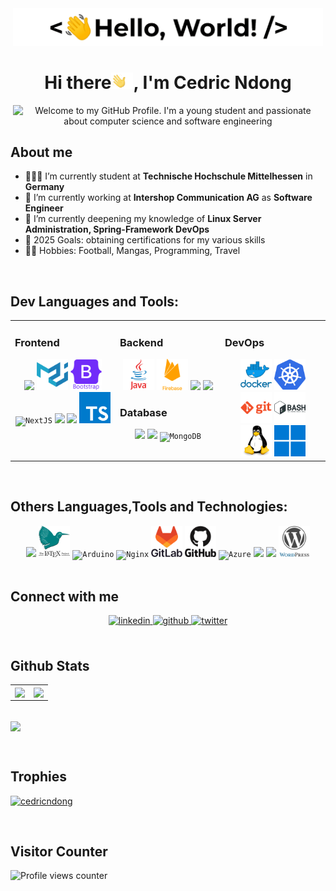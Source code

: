 <p align='center' style='margin: 16px 4px 8px;'>
    <img src="./greetings.gif" alt="Hello World" />
</p>

<h1 align="center">
    Hi there<img src='./wave.gif' height='26' alt='there'>, I'm Cedric Ndong
</h1>

<p align='center' style='margin: 16px 4px 8px;'>
    <img src="https://readme-typing-svg.herokuapp.com?font=Fira+Code&pause=1000&color=54A6FF&center=true&vCenter=true&multiline=true&width=710&height=70&lines=Welcome+to+my+GitHub+Profile;I'm+a+young+student+and+passionate+about+computer+science"
 alt="Welcome to my GitHub Profile. I'm a young student and passionate about computer science and software engineering" />
</p>

## About me

- 👨🏿‍🎓 I’m currently student at **Technische Hochschule Mittelhessen** in **Germany**
- 🔭 I’m currently working at **Intershop Communication AG** as **Software Engineer**
- 🌱 I’m currently deepening my knowledge of **Linux Server Administration, Spring-Framework DevOps**
- 👯 2025 Goals: obtaining certifications for my various skills
- 🧖‍♂️ Hobbies: Football, Mangas, Programming, Travel

<br>

## Dev Languages and Tools: 
 
<table><tr><td valign="top" width="33%">



### Frontend
<div align="center">  
<code><img height="50" src="https://cdn2.hubspot.net/hubfs/1840687/Pages/trademark/vaadin-logo.svg"></code>
<code><img height="50" src="https://raw.githubusercontent.com/devicons/devicon/master/icons/materialui/materialui-original.svg"></code>
<code><img height="50" src="https://raw.githubusercontent.com/devicons/devicon/master/icons/bootstrap/bootstrap-plain-wordmark.svg"></code>
<code><img height="50" src="https://profilinator.rishav.dev/skills-assets/nextjs.png" alt="NextJS"></code>
<code><img height="50" src="https://profilinator.rishav.dev/skills-assets/react-original-wordmark.svg"></code>
<code><img height="50" src="https://profilinator.rishav.dev/skills-assets/vuejs-original-wordmark.svg"></code>
<code><img height="50" src="https://raw.githubusercontent.com/github/explore/80688e429a7d4ef2fca1e82350fe8e3517d3494d/topics/typescript/typescript.png"></code>
</div>

</td><td valign="top" width="33%">



### Backend  
<div align="center">  
<code><img height="50" src="https://raw.githubusercontent.com/devicons/devicon/master/icons/java/java-original-wordmark.svg"></code>
<code><img height="50" src="https://raw.githubusercontent.com/devicons/devicon/master/icons/firebase/firebase-plain-wordmark.svg"></code>
<code><img height="50" src="https://profilinator.rishav.dev/skills-assets/springio-icon.svg"></code>
<code><img height="50" src="https://profilinator.rishav.dev/skills-assets/nestjs.svg"></code>
</div>  



### Database  
<div align="center">  
<code><img height="50" src="https://profilinator.rishav.dev/skills-assets/mysql-original-wordmark.svg"></code>
<code><img height="50" src="https://profilinator.rishav.dev/skills-assets/postgresql-original-wordmark.svg"></code>
<code><img height="50" src="https://profilinator.rishav.dev/skills-assets/mongodb-original-wordmark.svg" alt="MongoDB" height="50"></code>
</div>

</td><td valign="top" width="33%">



### DevOps  
<div align="center">  
<code><img height="50" src="https://raw.githubusercontent.com/github/explore/80688e429a7d4ef2fca1e82350fe8e3517d3494d/topics/docker/docker.png"></code>
<code><img height="50" src="https://raw.githubusercontent.com/github/explore/80688e429a7d4ef2fca1e82350fe8e3517d3494d/topics/kubernetes/kubernetes.png"></code>
<code><img height="50" src="https://raw.githubusercontent.com/devicons/devicon/master/icons/git/git-plain-wordmark.svg"></code>
<code><img height="50" src="https://raw.githubusercontent.com/github/explore/80688e429a7d4ef2fca1e82350fe8e3517d3494d/topics/bash/bash.png"></code>
<code><img height="50" src="https://raw.githubusercontent.com/devicons/devicon/master/icons/linux/linux-original.svg"></code>
<code><img height="50" src="https://raw.githubusercontent.com/github/explore/80688e429a7d4ef2fca1e82350fe8e3517d3494d/topics/windows/windows.png"></code>
</div>

</td></tr></table>  

<br/> 

## Others Languages,Tools and Technologies:
<div align="center">
<code><img height="50" src="https://profilinator.rishav.dev/skills-assets/c-original.svg"></code>
<code><img height="50" src="https://raw.githubusercontent.com/github/explore/80688e429a7d4ef2fca1e82350fe8e3517d3494d/topics/latex/latex.png"></code>
<code><img height="50" src="https://profilinator.rishav.dev/skills-assets/arduino.png" alt="Arduino"></code>
<code><img height="50" src="https://profilinator.rishav.dev/skills-assets/nginx-original.svg" alt="Nginx"></code>
<code><img height="50" src="https://raw.githubusercontent.com/devicons/devicon/master/icons/gitlab/gitlab-original-wordmark.svg"></code>
<code><img height="50" src="https://raw.githubusercontent.com/devicons/devicon/master/icons/github/github-original-wordmark.svg"></code>
<code><img height="50" src="https://profilinator.rishav.dev/skills-assets/microsoft_azure-icon.svg" alt="Azure"></code>
<code><img height="50" src="https://upload.wikimedia.org/wikipedia/commons/thumb/9/9c/IntelliJ_IDEA_Icon.svg/512px-IntelliJ_IDEA_Icon.svg.png"></code>
<code><img height="50" src="https://upload.wikimedia.org/wikipedia/commons/thumb/9/9a/Visual_Studio_Code_1.35_icon.svg/512px-Visual_Studio_Code_1.35_icon.svg.png"></code>
<code><img height="50" src="https://raw.githubusercontent.com/devicons/devicon/master/icons/wordpress/wordpress-original.svg"></code>
</div>

<br>

## Connect with me  
<div align="center">
<a href="https://linkedin.com/in/cedric-ndong-gomo-8915a4235" target="_blank">
<img src=https://img.shields.io/badge/linkedin-%231E77B5.svg?&style=for-the-badge&logo=linkedin&logoColor=white alt=linkedin style="margin-bottom: 5px;" />
</a> 
<a href="https://github.com/CedricNdong" target="_blank">
<img src=https://img.shields.io/badge/github-%2324292e.svg?&style=for-the-badge&logo=github&logoColor=white alt=github style="margin-bottom: 5px;" />
</a>
<a href="https://twitter.com/NdongGomo" target="_blank">
<img src=https://img.shields.io/badge/twitter-%2300acee.svg?&style=for-the-badge&logo=twitter&logoColor=white alt=twitter style="margin-bottom: 5px;" />
</a>
</div>  

<br> 

## Github Stats 
<table><tr><td valign="top" width="50%">

<img src="https://github-readme-stats.vercel.app/api?username=cedricndong&show_icons=true&include_all_commits=true&theme=synthwave&hide_border=true" align="center" style="width: 100%" />

</td><td valign="top" width="50%">

<img src="https://github-readme-stats.vercel.app/api/top-langs/?username=cedricndong&layout=compact&theme=buefy&hide_border=true" align="center" style="width: 100%" />

</td></tr></table>  

<br/>  

<a>
  <img align="center" src="https://github-readme-streak-stats.herokuapp.com/?user=cedricndong&theme=synthwave" />
</a>

</p >
  

<br/> 

## Trophies

<p align="left"> <a href="https://github.com/ryo-ma/github-profile-trophy"><img src="https://github-profile-trophy.vercel.app/?username=CedricNdong" alt="cedricndong" /></a> </p>

  

<br/> 

## Visitor Counter  
![Profile views counter](https://komarev.com/ghpvc/?username=CedricNdong&&style=flat-square)  
  

  

<br/>  

<div align="left"></div>
<br />
